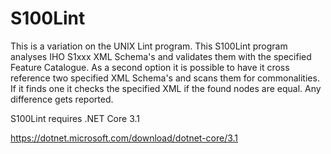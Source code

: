 # S100Lint
This is a variation on the UNIX Lint program. This S100Lint program analyses IHO S1xxx XML Schema's and 
validates them with the specified Feature Catalogue. As a second option it is possible to have it cross 
reference two specified XML Schema's and scans them for commonalities. If it finds one it checks the 
specified XML if the found nodes are equal. Any difference gets reported. 

S100Lint requires .NET Core 3.1

https://dotnet.microsoft.com/download/dotnet-core/3.1
